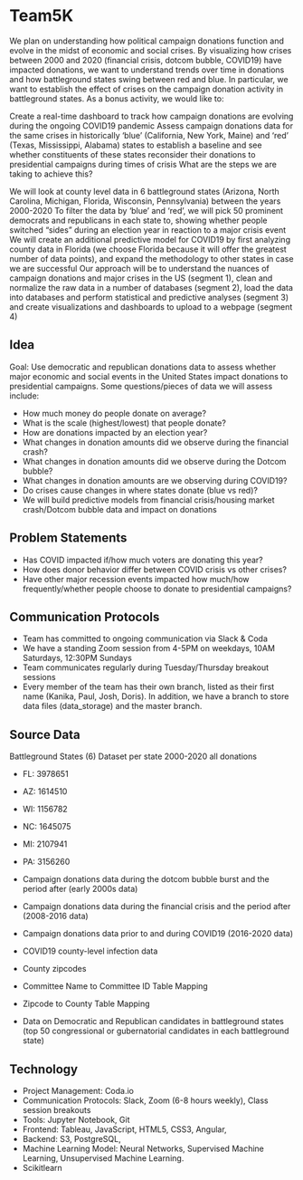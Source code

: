 # Team5K
We plan on understanding how political campaign donations function and evolve in the midst of economic and social crises. By visualizing how crises between 2000 and 2020 (financial crisis, dotcom bubble, COVID19) have impacted donations, we want to understand trends over time in donations and how battleground states swing between red and blue. In particular, we want to establish the effect of crises on the campaign donation activity in battleground states. As a bonus activity, we would like to:

Create a real-time dashboard to track how campaign donations are evolving during the ongoing COVID19 pandemic
Assess campaign donations data for the same crises in historically ‘blue’ (California, New York, Maine) and ‘red’ (Texas, Mississippi, Alabama) states to establish a baseline and see whether constituents of these states reconsider their donations to presidential campaigns during times of crisis
What are the steps we are taking to achieve this?

We will look at county level data in 6 battleground states (Arizona, North Carolina, Michigan, Florida, Wisconsin, Pennsylvania) between the years 2000-2020
To filter the data by ‘blue’ and ‘red’, we will pick 50 prominent democrats and republicans in each state to, showing whether people switched “sides” during an election year in reaction to a major crisis event
We will create an additional predictive model for COVID19 by first analyzing county data in Florida (we choose Florida because it will offer the greatest number of data points), and expand the methodology to other states in case we are successful
Our approach will be to understand the nuances of campaign donations and major crises in the US (segment 1), clean and normalize the raw data in a number of databases (segment 2), load the data into databases and perform statistical and predictive analyses (segment 3) and create visualizations and dashboards to upload to a webpage (segment 4)

## Idea
Goal: Use democratic and republican donations data to assess whether major economic and social events in the United States impact donations to presidential campaigns. Some questions/pieces of data we will assess include:

* How much money do people donate on average?
* What is the scale (highest/lowest) that people donate?
* How are donations impacted by an election year?
* What changes in donation amounts did we observe during the financial crash?
* What changes in donation amounts did we observe during the Dotcom bubble?
* What changes in donation amounts are we observing during COVID19?
* Do crises cause changes in where states donate (blue vs red)?
* We will build predictive models from financial crisis/housing market crash/Dotcom bubble data and impact on donations

## Problem Statements
* Has COVID impacted if/how much voters are donating this year?
* How does donor behavior differ between COVID crisis vs other crises?
* Have other major recession events impacted how much/how frequently/whether people choose to donate to presidential campaigns?

## Communication Protocols
* Team has committed to ongoing communication via Slack & Coda
* We have a standing Zoom session from 4-5PM on weekdays, 10AM Saturdays, 12:30PM Sundays
* Team communicates regularly during Tuesday/Thursday breakout sessions
* Every member of the team has their own branch, listed as their first name (Kanika, Paul, Josh, Doris). In addition, we have a branch to store data files (data_storage) and the master branch. 

## Source Data
Battleground States (6) Dataset per state 2000-2020 all donations
 * FL: 3978651
 * AZ: 1614510
 * WI: 1156782
 * NC: 1645075
 * MI: 2107941
 * PA: 3156260
 
* Campaign donations data during the dotcom bubble burst and the period after (early 2000s data)
* Campaign donations data during the financial crisis and the period after (2008-2016 data)
* Campaign donations data prior to and during COVID19 (2016-2020 data)
* COVID19 county-level infection data
* County zipcodes
* Committee Name to Committee ID Table Mapping
* Zipcode to County Table Mapping
* Data on Democratic and Republican candidates in battleground states (top 50 congressional or gubernatorial candidates in each battleground state)

## Technology
* Project Management: Coda.io
* Communication Protocols: Slack, Zoom (6-8 hours weekly), Class session breakouts
* Tools: Jupyter Notebook, Git
* Frontend: Tableau, JavaScript, HTML5, CSS3, Angular,
* Backend: S3, PostgreSQL,
* Machine Learning Model: Neural Networks, Supervised Machine Learning, Unsupervised Machine Learning.
* Scikitlearn
